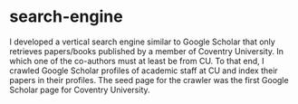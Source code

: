 # search-engine

I developed a vertical search engine similar to Google Scholar that only retrieves papers/books published by a member of Coventry University. In which one of the co-authors must at least be from CU. To that end, I crawled Google Scholar profiles of academic staff at CU and index their papers in their profiles. The seed page for the crawler was the first  Google Scholar page for Coventry University. 
